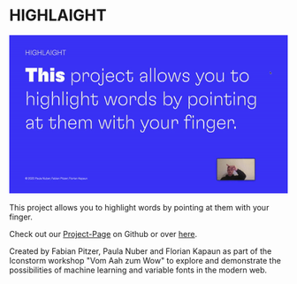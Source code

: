 # HIGHLAIGHT

![HIGHLAIGHT demonstration](./docs/demo.gif)

This project allows you to highlight words by pointing at them with your finger.

Check out our [Project-Page](https://floriankapaun.github.io/workshop-hsa/) on Github or over [here](https://highlaight.florian-kapaun.de/).

Created by Fabian Pitzer, Paula Nuber and Florian Kapaun as part of the Iconstorm workshop "Vom Aah zum Wow" to explore and demonstrate the possibilities of machine learning and variable fonts in the modern web.